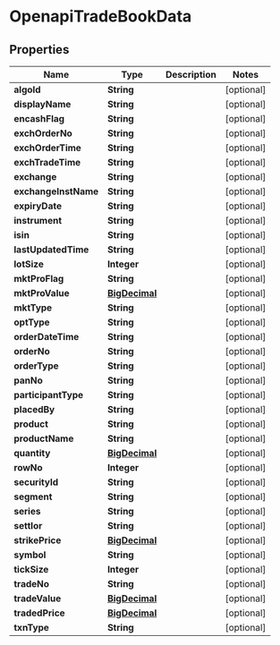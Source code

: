 # OpenapiTradeBookData

## Properties
Name | Type | Description | Notes
------------ | ------------- | ------------- | -------------
**algoId** | **String** |  |  [optional]
**displayName** | **String** |  |  [optional]
**encashFlag** | **String** |  |  [optional]
**exchOrderNo** | **String** |  |  [optional]
**exchOrderTime** | **String** |  |  [optional]
**exchTradeTime** | **String** |  |  [optional]
**exchange** | **String** |  |  [optional]
**exchangeInstName** | **String** |  |  [optional]
**expiryDate** | **String** |  |  [optional]
**instrument** | **String** |  |  [optional]
**isin** | **String** |  |  [optional]
**lastUpdatedTime** | **String** |  |  [optional]
**lotSize** | **Integer** |  |  [optional]
**mktProFlag** | **String** |  |  [optional]
**mktProValue** | [**BigDecimal**](BigDecimal.md) |  |  [optional]
**mktType** | **String** |  |  [optional]
**optType** | **String** |  |  [optional]
**orderDateTime** | **String** |  |  [optional]
**orderNo** | **String** |  |  [optional]
**orderType** | **String** |  |  [optional]
**panNo** | **String** |  |  [optional]
**participantType** | **String** |  |  [optional]
**placedBy** | **String** |  |  [optional]
**product** | **String** |  |  [optional]
**productName** | **String** |  |  [optional]
**quantity** | [**BigDecimal**](BigDecimal.md) |  |  [optional]
**rowNo** | **Integer** |  |  [optional]
**securityId** | **String** |  |  [optional]
**segment** | **String** |  |  [optional]
**series** | **String** |  |  [optional]
**settlor** | **String** |  |  [optional]
**strikePrice** | [**BigDecimal**](BigDecimal.md) |  |  [optional]
**symbol** | **String** |  |  [optional]
**tickSize** | **Integer** |  |  [optional]
**tradeNo** | **String** |  |  [optional]
**tradeValue** | [**BigDecimal**](BigDecimal.md) |  |  [optional]
**tradedPrice** | [**BigDecimal**](BigDecimal.md) |  |  [optional]
**txnType** | **String** |  |  [optional]
